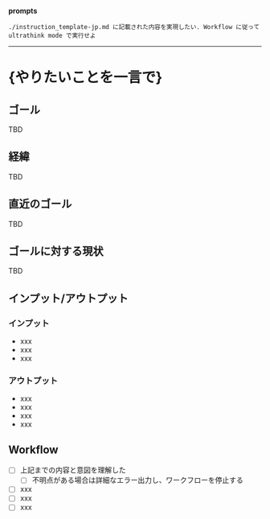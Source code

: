 **prompts**

```
./instruction_template-jp.md に記載された内容を実現したい. Workflow に従って ultrathink mode で実行せよ
```

---

# {やりたいことを一言で}

## ゴール
TBD

## 経緯
TBD

## 直近のゴール
TBD


## ゴールに対する現状
TBD

## インプット/アウトプット

### インプット
- xxx
- xxx
- xxx

### アウトプット
- xxx
- xxx
- xxx
- xxx

## Workflow
- [ ] 上記までの内容と意図を理解した
  - [ ] 不明点がある場合は詳細なエラー出力し、ワークフローを停止する
- [ ] xxx
- [ ] xxx
- [ ] xxx
